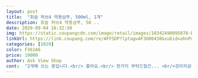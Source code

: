 ```yaml
---
layout: post 
title:  "휘슬 허브4 약용샴푸, 500ml, 1개" 
description: 휘슬 허브4 약용샴푸, 50 ..
date: 2020-09-04 16:32:50 
img: https://static.coupangcdn.com/image/retail/images/10342490095078-b2010c6f-4b1d-49ec-981f-cfc112abd817.jpg 
linkUrl: https://link.coupang.com/re/AFFSDP?lptag=AF3600438&subid=ahnPublicAsk&pageKey=277044613&itemId=877558975&vendorItemId=5214116760&traceid=V0-113-c5aa7beb574408d8 
categories: [1029] 
color: F361A6 
price: 19000 
author: Ask View Shop 
cont:  "2개째 쓰는 중입니다.<br/> 좋아요.<br/> 한가지 부탁드릴건... <br/>강아지샴푸처럼 보이게 디자인을 리뉴얼했으면... <br/>.<br/>엄마가 이걸로 머리 감았어요... <br/>자세히 안보면 사람 샴푸 같기도... <br/>합니다.<br/>.<br/><br/>거품도 잘나서 씻기기 좋네요<br/>검색해서 후기보고 바로 구매했어요!<br/>그것도 순한 약용샴푸라고 해서<br/>받자마자 씻겨봤는데 오!<br/>불독 자체가 피부가 엄청 민감하고,<br/>사료 알러지도 심하고 피부병도 있어<br/>순한거 같아서 굿이네요<br/>애경에서 강아지 샴푸가 나온줄 첨 알았네요<br/>약 냄새도 없고,<br/>어떤 샴푸가 좋은지 찾아보다,<br/>우선 약용샴푸 치고는 냄새도 괜찮고,<br/>울집 강쥐가 피부병이 잘나서 큰맘 먹고 굉장히 비싼걸 구매했네요<br/>은은하고 독하지 않은거 같고<br/>재구매 해야겟어요ㅋ<br/>재구매할때 다시 후기쓰러올게요<br/>저희 강아지 잉글리쉬 불독이에요<br/>피부병에 취약한 견종이에요<br/>한통 다쓰고 우리애기 피부상태보고<br/>향도 은은하고 씻긴 후 별다른 트리트먼트를 사용하지 않았는데 털도 부드럽고... <br/>가격이 많이 바싼것 말고는 만족해요 용기가 사람이 쓰는 것과 구별이 어려워서 크게 써서 쪽지 붙였어요 울집 남자들 별로 신경안쓰고 샴푸라고 쓰는지라... <br/><br/>향이 진하지도 않고,<br/>" 
---
```

